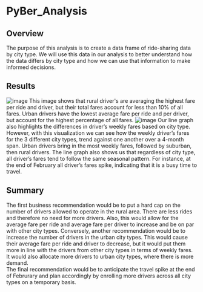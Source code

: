 # PyBer_Analysis
## **Overview**
The purpose of this analysis is to create a data frame of ride-sharing data by city type. We will use this data in our analysis to better understand how the data differs by city type and how we can use that information to make informed decisions.
## **Results**
![image](https://user-images.githubusercontent.com/106443196/178404910-26cc5577-3fe2-4ded-8ec7-734000bcfe5c.png)
 This image shows that rural driver's are averaging the highest fare per ride and driver, but their total fares account for less than 10% of all fares. Urban drivers have the lowest average fare per ride and per driver, but account for the highest percentage of all fares.
![image](https://user-images.githubusercontent.com/106443196/178401567-001d7dea-07b1-4b6a-935d-28ac29210b8a.png)
Our line graph also highlights the differences in driver’s weekly fares based on city type. However, with this visualization we can see how the weekly driver’s fares for the 3 different city types, trend against one another over a 4-month span. Urban drivers bring in the most weekly fares, followed by suburban, then rural drivers. The line graph also shows us that regardless of city type, all driver’s fares tend to follow the same seasonal pattern. For instance, at the end of February all driver’s fares spike, indicating that it is a busy time to travel. 
## **Summary**
The first business recommendation would be to put a hard cap on the number of drivers allowed to operate in the rural area. There are less rides and therefore no need for more drivers. Also, this would allow for the average fare per ride and average fare per driver to increase and be on par with other city types. 
Conversely, another recommendation would be to increase the number of drivers in the urban city types. This would cause their average fare per ride and driver to decrease, but it would put them more in line with the drivers from other city types in terms of weekly fares. It would also allocate more drivers to urban city types, where there is more demand.  
The final recommendation would be to anticipate the travel spike at the end of Februrary and plan accordingly by enrolling more drivers across all city types on a temporary basis.

